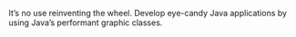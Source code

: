 It’s no use reinventing the wheel. Develop eye-candy Java applications by using Java’s performant graphic classes.